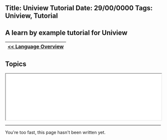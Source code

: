 Title: Uniview Tutorial
Date: 29/00/0000
Tags: Uniview, Tutorial
---
A learn by example tutorial for Uniview
---

| [<< Language Overview](/uniview.html) |
|:-|

## Topics

<iframe src="/tag/uv-tut.html?embed" style="width: 100%;" fit=true></iframe>

---

You're too fast, this page hasn't been written yet.